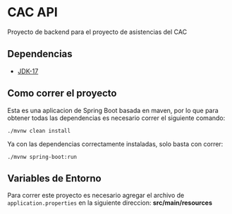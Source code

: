 # CAC API
Proyecto de backend para el proyecto de asistencias del CAC

## Dependencias
- [JDK-17](https://download.java.net/java/GA/jdk17.0.2/dfd4a8d0985749f896bed50d7138ee7f/8/GPL/openjdk-17.0.2_windows-x64_bin.zip)

## Como correr el proyecto
Esta es una aplicacion de Spring Boot basada en maven, por lo que para obtener todas las dependencias es necesario correr el siguiente comando:
```
./mvnw clean install
```
Ya con las dependencias correctamente instaladas, solo basta con correr:
```
./mvnw spring-boot:run
```

## Variables de Entorno
Para correr este proyecto es necesario agregar el archivo de ```application.properties``` en la siguiente direccion:
**src/main/resources**
